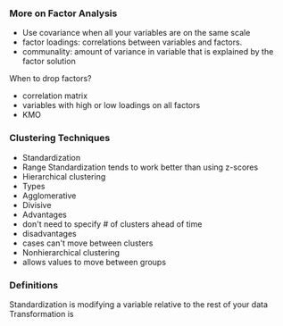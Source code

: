 ### More on Factor Analysis
- Use covariance when all your variables are on the same scale
- factor loadings: correlations between variables and factors.  
- communality: amount of variance in variable that is explained by the factor solution

When to drop factors?
- correlation matrix
- variables with high or low loadings on all factors
- KMO

### Clustering Techniques
- Standardization
 - Range Standardization tends to work better than using z-scores
- Hierarchical clustering
 - Types
  - Agglomerative
  - Divisive
 - Advantages
  - don't need to specify # of clusters ahead of time
 - disadvantages
  - cases can't move between clusters
- Nonhierarchical clustering
 - allows values to move between groups
 
### Definitions
Standardization is modifying a variable relative to the rest of your data
Transformation is 
